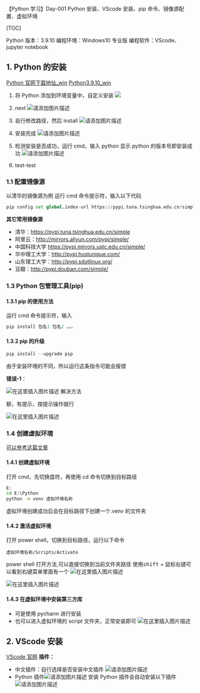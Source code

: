 【Python 学习】Day-001 Python 安装、VScode 安装、pip 命令、镜像源配置、虚拟环境

[TOC]

Python 版本：3.9.10
编程环境：Windows10 专业版
编程软件：VScode、jupyter notebook

## 1. Python 的安装

[Python 官网下载地址\_win](https://www.python.org/downloads/windows/)
[Python3.9.10_win](https://www.python.org/ftp/python/3.9.10/python-3.9.10-amd64.exe)

1. 将 Python 添加到环境变量中，自定义安装
  ![](https://gitee.com/ChenAi140/Python-Learning/tree/master/imgs/Day-001/01.png)

2. next
  ![请添加图片描述](https://gitee.com/ChenAi140/Python-Learning/tree/master/imgs/Day-001/02.png)

3. 自行修改路径，然后 install
  ![请添加图片描述](https://img-blog.csdnimg.cn/57c6028395e04f37ab94625cf217d318.png#pic_center)

4. 安装完成
  ![请添加图片描述](https://img-blog.csdnimg.cn/87bf9d7261b042609d1ea18b8a664e30.png#pic_center)

5. 检测安装是否成功，运行 cmd，输入 python 显示 python 的版本号即安装成功
  ![请添加图片描述](https://img-blog.csdnimg.cn/c80ee843794645428833e276e741a383.png#pic_center)

6. test-test

### 1.1 配置镜像源

以清华的镜像源为例
运行 cmd 命令提示符，输入以下代码

```python
pip config set global.index-url https://pypi.tuna.tsinghua.edu.cn/simple
```

**其它常用镜像源**

- 清华：https://pypi.tuna.tsinghua.edu.cn/simple
- 阿里云：http://mirrors.aliyun.com/pypi/simple/
- 中国科技大学 https://pypi.mirrors.ustc.edu.cn/simple/
- 华中理工大学：http://pypi.hustunique.com/
- 山东理工大学：http://pypi.sdutlinux.org/
- 豆瓣：http://pypi.douban.com/simple/

### 1.3 Python 包管理工具(pip)

#### 1.3.1 pip 的使用方法

运行 cmd 命令提示符，输入

```python
pip install 包名1 包名2 。。。
```

#### 1.3.2 pip 的升级

```python
pip install --upgrade pip
```

由于安装环境的不同，所以运行这条指令可能会报错

**错误-1**：

![在这里插入图片描述](https://img-blog.csdnimg.cn/8af9c72bdf5345449967ffd805becd2f.png#pic_center)
解决方法

额，有提示，按提示操作就行

![在这里插入图片描述](https://img-blog.csdnimg.cn/4c9ad1bc04a048ecac0f5373628b54e2.png#pic_center)

### 1.4 创建虚拟环境

[可以参考这篇文章](https://blog.csdn.net/u012585708/article/details/120242166?spm=1001.2014.3001.5506)

#### 1.4.1 创建虚拟环境

打开 cmd，先切换盘符，再使用 cd 命令切换到目标路径

```cmd
E:
cd E:\Python
python -m venv 虚拟环境名称
```

虚拟环境创建成功后会在目标路径下创建一个.venv 的文件夹

#### 1.4.2 激活虚拟环境

打开 power shell，切换到目标路径，运行以下命令

```power shell
虚拟环境名称/Scripts/Activate
```

power shell 打开方法,可以直接切换到当前文件夹路径
使用<kbd>shift</kbd> + <kbd>鼠标右键</kbd>可以看到右键菜单里面有一个
![在这里插入图片描述](https://img-blog.csdnimg.cn/3bc5953fb2c4412caa8d89161ae9924e.png#pic_center)

![在这里插入图片描述](https://img-blog.csdnimg.cn/1f4f05713b4e4f83b0f1d6f0b20e0602.png#pic_center)

#### 1.4.3 在虚拟环境中安装第三方库

- 可是使用 pycharm 进行安装
- 也可以进入虚拟环境的 script 文件夹，正常安装即可
  ![在这里插入图片描述](https://img-blog.csdnimg.cn/6729b278b7124d05abfeca78d6a07cd3.png#pic_center)

## 2. VScode 安装

[VScode 官网](https://code.visualstudio.com/Download)
**插件：**

- 中文插件：自行选择是否安装中文插件
  ![请添加图片描述](https://img-blog.csdnimg.cn/51688183703d47f9a5e36987d149c79b.png#pic_center)
- Python 插件![请添加图片描述](https://img-blog.csdnimg.cn/b840522d340b423597445289d0a99f1d.png#pic_center)
  安装 Python 插件会自动安装以下插件
  ![请添加图片描述](https://img-blog.csdnimg.cn/410cfd040a0c4f3aa99c54f728b81c6f.png#pic_center)
